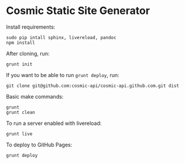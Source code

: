 Cosmic Static Site Generator
============================

Install requirements:

    sudo pip intall sphinx, livereload, pandoc
    npm install

After cloning, run:

	grunt init

If you want to be able to run `grunt deploy`, run:

	git clone git@github.com:cosmic-api/cosmic-api.github.com.git dist

Basic make commands:

    grunt
	grunt clean

To run a server enabled with livereload:

	grunt live

To deploy to GitHub Pages:

	grunt deploy

